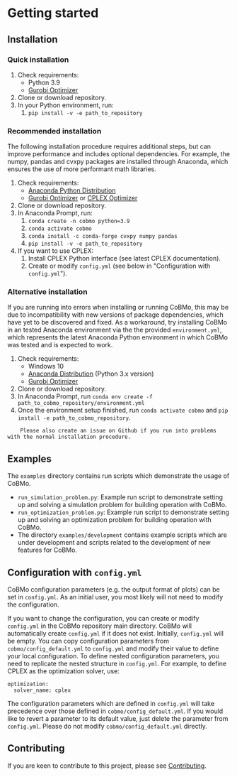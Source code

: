 # Getting started

## Installation

### Quick installation

1. Check requirements:
    - Python 3.9
    - [Gurobi Optimizer](http://www.gurobi.com/)
2. Clone or download repository.
3. In your Python environment, run:
    1. `pip install -v -e path_to_repository`

### Recommended installation

The following installation procedure requires additional steps, but can improve performance and includes optional dependencies. For example, the numpy, pandas and cvxpy packages are installed through Anaconda, which ensures the use of more performant math libraries.

1. Check requirements:
    - [Anaconda Python Distribution](https://www.anaconda.com/distribution/)
    - [Gurobi Optimizer](http://www.gurobi.com/) or [CPLEX Optimizer](https://www.ibm.com/analytics/cplex-optimizer)
2. Clone or download repository.
3. In Anaconda Prompt, run:
    1. `conda create -n cobmo python=3.9`
    2. `conda activate cobmo`
    3. `conda install -c conda-forge cvxpy numpy pandas`
    4. `pip install -v -e path_to_repository`
4. If you want to use CPLEX:
    1. Install CPLEX Python interface (see latest CPLEX documentation).
    2. Create or modify `config.yml` (see below in "Configuration with `config.yml`").

### Alternative installation

If you are running into errors when installing or running CoBMo, this may be due to incompatibility with new versions of package dependencies, which have yet to be discovered and fixed. As a workaround, try installing CoBMo in an tested Anaconda environment via the the provided `environment.yml`, which represents the latest Anaconda Python environment in which CoBMo was tested and is expected to work.

1. Check requirements:
    - Windows 10
    - [Anaconda Distribution](https://www.anaconda.com/distribution/) (Python 3.x version)
    - [Gurobi Optimizer](http://www.gurobi.com/)
2. Clone or download repository.
4. In Anaconda Prompt, run `conda env create -f path_to_cobmo_repository/environment.yml`
5. Once the environment setup finished, run `conda activate cobmo` and `pip install -e path_to_cobmo_repository`.

``` important::
    Please also create an issue on Github if you run into problems with the normal installation procedure.
```

## Examples

The `examples` directory contains run scripts which demonstrate the usage of CoBMo.

- `run_simulation_problem.py`: Example run script to demonstrate setting up and solving a simulation problem for building operation with CoBMo.
- `run_optimization_problem.py`: Example run script to demonstrate setting up and solving an optimization problem for building operation with CoBMo.
- The directory `examples/development` contains example scripts which are under development and scripts related to the development of new features for CoBMo.

## Configuration with `config.yml`

CoBMo configuration parameters (e.g. the output format of plots) can be set in `config.yml`. As an initial user, you most likely will not need to modify the configuration.

If you want to change the configuration, you can create or modify `config.yml` in the CoBMo repository main directory. CoBMo will automatically create `config.yml` if it does not exist. Initially, `config.yml` will be empty. You can copy configuration parameters from `cobmo/config_default.yml` to `config.yml` and modify their value to define your local configuration. To define nested configuration parameters, you need to replicate the nested structure in `config.yml`. For example, to define CPLEX as the optimization solver, use:

```
optimization:
  solver_name: cplex
```

The configuration parameters which are defined in `config.yml` will take precedence over those defined in `cobmo/config_default.yml`. If you would like to revert a parameter to its default value, just delete the parameter from `config.yml`. Please do not modify `cobmo/config_default.yml` directly.

## Contributing

If you are keen to contribute to this project, please see [Contributing](contributing.md).

